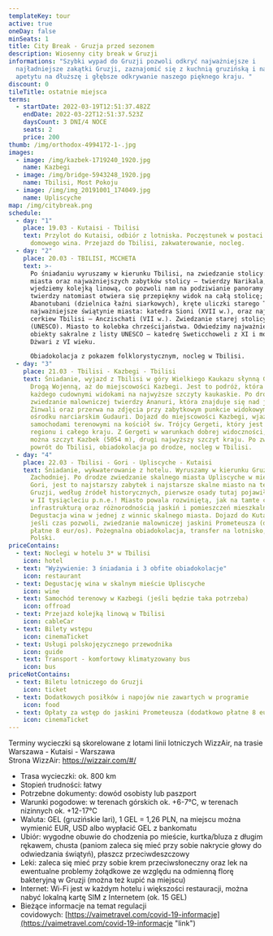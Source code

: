 ```yaml
---
templateKey: tour
active: true
oneDay: false
minSeats: 1
title: City Break - Gruzja przed sezonem
description: Wiosenny city break w Gruzji
informations: "Szybki wypad do Gruzji pozwoli odkryć najważniejsze i
  najładniejsze zakątki Gruzji, zaznajomić się z kuchnią gruzińską i nabrać
  apetytu na dłuższę i głębsze odkrywanie naszego pięknego kraju. "
discount: 0
tileTitle: ostatnie miejsca
terms:
  - startDate: 2022-03-19T12:51:37.482Z
    endDate: 2022-03-22T12:51:37.523Z
    daysCount: 3 DNI/4 NOCE
    seats: 2
    price: 200
thumb: /img/orthodox-4994172-1-.jpg
images:
  - image: /img/kazbek-1719240_1920.jpg
    name: Kazbegi
  - image: /img/bridge-5943248_1920.jpg
    name: Tbilisi, Most Pokoju
  - image: /img/img_20191001_174049.jpg
    name: Upliscyche
map: /img/citybreak.png
schedule:
  - day: "1"
    place: 19.03 - Kutaisi - Tbilisi
    text: Przylot do Kutaisi, odbiór z lotniska. Poczęstunek w postaci chaczapuri i
      domowego wina. Przejazd do Tbilisi, zakwaterowanie, nocleg.
  - day: "2"
    place: 20.03 - TBILISI, MCCHETA
    text: >-
      Po śniadaniu wyruszamy w kierunku Tbilisi, na zwiedzanie stolicy: starego
      miasta oraz najważniejszych zabytków stolicy – twierdzy Narikala, na którą
      wjedziemy kolejką linową, co pozwoli nam na podziwianie panoramy miasta, z
      twierdzy natomiast otwiera się przepiękny widok na całą stolicę;
      Abanotubani (dzielnica łaźni siarkowych), kręte uliczki starego Tbilisi,
      najważniejsze świątynie miasta: katedra Sioni (XVII w.), oraz najstarsza
      cerkiew Tbilisi – Anczischati (VII w.). Zwiedzanie starej stolicy Mccheta
      (UNESCO). Miasto to kolebka chrześcijaństwa. Odwiedzimy najważniejsze
      obiekty sakralne z listy UNESCO – katedrę Sweticchoweli z XI i monastyr
      Dżwari z VI wieku.

      Obiadokolacja z pokazem folklorystycznym, nocleg w Tbilisi.
  - day: "3"
    place: 21.03 - Tbilisi - Kazbegi - Tbilisi
    text: Śniadanie, wyjazd z Tbilisi w góry Wielkiego Kaukazu słynną Gruzińską
      Drogą Wojenną, aż do miejscowości Kazbegi. Jest to podróż, która zachwyci
      każdego cudownymi widokami na najwyższe szczyty kaukaskie. Po drodze
      zwiedzanie malowniczej twierdzy Ananuri, która znajduje się nad jeziorem
      Żinwali oraz przerwa na zdjęcia przy zabytkowym punkcie widokowym w
      ośrodku narciarskim Gudauri. Dojazd do miejscowości Kazbegi, wjazd
      samochodami terenowymi na kościół św. Trójcy Gergeti, który jest wizytówką
      regionu i całego kraju. Z Gergeti w warunkach dobrej widoczności, zobaczyć
      można szczyt Kazbek (5054 m), drugi najwyższy szczyt kraju. Po zwiedzaniu
      powrót do Tbilisi, obiadokolacja po drodze, nocleg w Tbilisi.
  - day: "4"
    place: 22.03 - Tbilisi - Gori - Upliscyche - Kutaisi
    text: Śniadanie, wykwaterowanie z hotelu. Wyruszamy w kierunku Gruzji
      Zachodniej. Po drodze zwiedzanie skalnego miasta Upliscyche w mieście
      Gori, jest to najstarszy zabytek i najstarsze skalne miasto na terytorium
      Gruzji, według źródeł historycznych, pierwsze osady tutaj pojawiły się aż
      w II tysiącleciu p.n.e.! Miasto powala rozwiniętą, jak na tamte czasy,
      infrastrukturą oraz różnorodnością jaskiń i pomieszczeń mieszkalnych.
      Degustacja wina w jednej z winnic skalnego miasta. Dojazd do Kutaisi,
      jeśli czas pozwoli, zwiedzanie malowniczej jaskini Prometeusza (dodatkowo
      płatne 8 eur/os). Pożegnalna obiadokolacja, transfer na lotnisko, wylot do
      Polski.
priceContains:
  - text: Noclegi w hotelu 3* w Tbilisi
    icon: hotel
  - text: "Wyżywienie: 3 śniadania i 3 obfite obiadokolacje"
    icon: restaurant
  - text: Degustację wina w skalnym mieście Upliscyche
    icon: wine
  - text: Samochód terenowy w Kazbegi (jeśli będzie taka potrzeba)
    icon: offroad
  - text: Przejazd kolejką linową w Tbilisi
    icon: cableCar
  - text: Bilety wstępu
    icon: cinemaTicket
  - text: Usługi polskojęzycznego przewodnika
    icon: guide
  - text: Transport - komfortowy klimatyzowany bus
    icon: bus
priceNotContains:
  - text: Biletu lotniczego do Gruzji
    icon: ticket
  - text: Dodatkowych posiłków i napojów nie zawartych w programie
    icon: food
  - text: Opłaty za wstęp do jaskini Prometeusza (dodatkowo płatne 8 eur/os)
    icon: cinemaTicket
---
```

Terminy wycieczki są skorelowane z lotami linii lotniczych WizzAir, na trasie Warszawa - Kutaisi - Warszawa\
Strona WizzAir: <https://wizzair.com/#/>

* Trasa wycieczki: ok. 800 km
* Stopień trudności: łatwy
* Potrzebne dokumenty: dowód osobisty lub paszport
* Warunki pogodowe: w terenach górskich ok. +6-7°C, w terenach nizinnych ok. +12-17°C
* Waluta: GEL (gruzińskie lari), 1 GEL = 1,26 PLN, na miejscu można wymienić EUR, USD albo wypłacić GEL z bankomatu
* Ubiór: wygodne obuwie do chodzenia po mieście, kurtka/bluza z długim rękawem, chusta (paniom zaleca się mieć przy sobie nakrycie głowy do odwiedzania świątyń), płaszcz przeciwdeszczowy 
* Leki: zaleca się mieć przy sobie krem przeciwsłoneczny oraz lek na ewentualne problemy żołądkowe ze względu na odmienną florę bakteryjną w Gruzji (można też kupić na miejscu)
* Internet: Wi-Fi jest w każdym hotelu i większości restauracji, można nabyć lokalną kartę SIM z Internetem (ok. 15 GEL)
* Bieżące informacje na temat regulacji covidowych: [https://vaimetravel.com/covid-19-informacje](https://vaimetravel.com/covid-19-informacje "link")